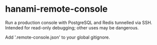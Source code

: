 hanami-remote-console
=====================

Run a production console with PostgreSQL and Redis tunnelled via
SSH. Intended for read-only debugging; other uses may be dangerous.

Add '.remote-console.json' to your global gitignore.
